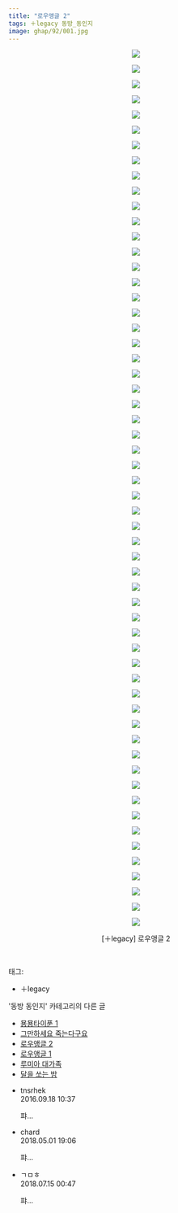 ```yaml
---
title: "로우앵글 2"
tags: ＋legacy 동방_동인지
image: ghap/92/001.jpg
---
```

<div class="article">
<p style="text-align: center; clear: none; float: none;"><img src="{{ site.nasurl }}/ghap/92/001.jpg"/></p>
<p style="text-align: center; clear: none; float: none;"><img src="{{ site.nasurl }}/ghap/92/002.jpg"/></p>
<p style="text-align: center; clear: none; float: none;"><img src="{{ site.nasurl }}/ghap/92/003.jpg"/></p>
<p style="text-align: center; clear: none; float: none;"><img src="{{ site.nasurl }}/ghap/92/004.jpg"/></p>
<p style="text-align: center; clear: none; float: none;"><img src="{{ site.nasurl }}/ghap/92/005.jpg"/></p>
<p style="text-align: center; clear: none; float: none;"><img src="{{ site.nasurl }}/ghap/92/006.jpg"/></p>
<p style="text-align: center; clear: none; float: none;"><img src="{{ site.nasurl }}/ghap/92/007.jpg"/></p>
<p style="text-align: center; clear: none; float: none;"><img src="{{ site.nasurl }}/ghap/92/008.jpg"/></p>
<p style="text-align: center; clear: none; float: none;"><img src="{{ site.nasurl }}/ghap/92/009.jpg"/></p>
<p style="text-align: center; clear: none; float: none;"><img src="{{ site.nasurl }}/ghap/92/010.jpg"/></p>
<p style="text-align: center; clear: none; float: none;"><img src="{{ site.nasurl }}/ghap/92/011.jpg"/></p>
<p style="text-align: center; clear: none; float: none;"><img src="{{ site.nasurl }}/ghap/92/012.jpg"/></p>
<p style="text-align: center; clear: none; float: none;"><img src="{{ site.nasurl }}/ghap/92/013.jpg"/></p>
<p style="text-align: center; clear: none; float: none;"><img src="{{ site.nasurl }}/ghap/92/014.jpg"/></p>
<p style="text-align: center; clear: none; float: none;"><img src="{{ site.nasurl }}/ghap/92/015.jpg"/></p>
<p style="text-align: center; clear: none; float: none;"><img src="{{ site.nasurl }}/ghap/92/016.jpg"/></p>
<p style="text-align: center; clear: none; float: none;"><img src="{{ site.nasurl }}/ghap/92/017.jpg"/></p>
<p style="text-align: center; clear: none; float: none;"><img src="{{ site.nasurl }}/ghap/92/018.jpg"/></p>
<p style="text-align: center; clear: none; float: none;"><img src="{{ site.nasurl }}/ghap/92/019.jpg"/></p>
<p style="text-align: center; clear: none; float: none;"><img src="{{ site.nasurl }}/ghap/92/020.jpg"/></p>
<p style="text-align: center; clear: none; float: none;"><img src="{{ site.nasurl }}/ghap/92/021.jpg"/></p>
<p style="text-align: center; clear: none; float: none;"><img src="{{ site.nasurl }}/ghap/92/022.jpg"/></p>
<p style="text-align: center; clear: none; float: none;"><img src="{{ site.nasurl }}/ghap/92/023.jpg"/></p>
<p style="text-align: center; clear: none; float: none;"><img src="{{ site.nasurl }}/ghap/92/024.jpg"/></p>
<p style="text-align: center; clear: none; float: none;"><img src="{{ site.nasurl }}/ghap/92/025.jpg"/></p>
<p style="text-align: center; clear: none; float: none;"><img src="{{ site.nasurl }}/ghap/92/026.jpg"/></p>
<p style="text-align: center; clear: none; float: none;"><img src="{{ site.nasurl }}/ghap/92/027.jpg"/></p>
<p style="text-align: center; clear: none; float: none;"><img src="{{ site.nasurl }}/ghap/92/028.jpg"/></p>
<p style="text-align: center; clear: none; float: none;"><img src="{{ site.nasurl }}/ghap/92/029.jpg"/></p>
<p style="text-align: center; clear: none; float: none;"><img src="{{ site.nasurl }}/ghap/92/030.jpg"/></p>
<p style="text-align: center; clear: none; float: none;"><img src="{{ site.nasurl }}/ghap/92/031.jpg"/></p>
<p style="text-align: center; clear: none; float: none;"><img src="{{ site.nasurl }}/ghap/92/032.jpg"/></p>
<p style="text-align: center; clear: none; float: none;"><img src="{{ site.nasurl }}/ghap/92/033.jpg"/></p>
<p style="text-align: center; clear: none; float: none;"><img src="{{ site.nasurl }}/ghap/92/034.jpg"/></p>
<p style="text-align: center; clear: none; float: none;"><img src="{{ site.nasurl }}/ghap/92/035.jpg"/></p>
<p style="text-align: center; clear: none; float: none;"><img src="{{ site.nasurl }}/ghap/92/036.jpg"/></p>
<p style="text-align: center; clear: none; float: none;"><img src="{{ site.nasurl }}/ghap/92/037.jpg"/></p>
<p style="text-align: center; clear: none; float: none;"><img src="{{ site.nasurl }}/ghap/92/038.jpg"/></p>
<p style="text-align: center; clear: none; float: none;"><img src="{{ site.nasurl }}/ghap/92/039.jpg"/></p>
<p style="text-align: center; clear: none; float: none;"><img src="{{ site.nasurl }}/ghap/92/040.jpg"/></p>
<p style="text-align: center; clear: none; float: none;"><img src="{{ site.nasurl }}/ghap/92/041.jpg"/></p>
<p style="text-align: center; clear: none; float: none;"><img src="{{ site.nasurl }}/ghap/92/042.jpg"/></p>
<p style="text-align: center; clear: none; float: none;"><img src="{{ site.nasurl }}/ghap/92/043.jpg"/></p>
<p style="text-align: center; clear: none; float: none;"><img src="{{ site.nasurl }}/ghap/92/044.jpg"/></p>
<p style="text-align: center; clear: none; float: none;"><img src="{{ site.nasurl }}/ghap/92/045.jpg"/></p>
<p style="text-align: center; clear: none; float: none;"><img src="{{ site.nasurl }}/ghap/92/046.jpg"/></p>
<p style="text-align: center; clear: none; float: none;"><img src="{{ site.nasurl }}/ghap/92/047.jpg"/></p>
<p style="text-align: center; clear: none; float: none;"><img src="{{ site.nasurl }}/ghap/92/048.jpg"/></p>
<p style="text-align: center; clear: none; float: none;"><img src="{{ site.nasurl }}/ghap/92/049.jpg"/></p>
<p style="text-align: center; clear: none; float: none;"><img src="{{ site.nasurl }}/ghap/92/050.jpg"/></p>
<p style="text-align: center; clear: none; float: none;"><img src="{{ site.nasurl }}/ghap/92/051.jpg"/></p>
<p style="text-align: center; clear: none; float: none;"><img src="{{ site.nasurl }}/ghap/92/052.jpg"/></p>
<p style="text-align: center; clear: none; float: none;"><img src="{{ site.nasurl }}/ghap/92/053.jpg"/></p>
<p style="text-align: center; clear: none; float: none;"><img src="{{ site.nasurl }}/ghap/92/054.jpg"/></p>
<p style="text-align: center; clear: none; float: none;"><img src="{{ site.nasurl }}/ghap/92/055.jpg"/></p>
<p style="text-align: center; clear: none; float: none;"><img src="{{ site.nasurl }}/ghap/92/056.jpg"/></p>
<p style="text-align: center; clear: none; float: none;"><img src="{{ site.nasurl }}/ghap/92/057.jpg"/></p>
<p style="text-align: center; clear: none; float: none;"><img src="{{ site.nasurl }}/ghap/92/058.jpg"/></p>
<p style="text-align: center; clear: none; float: none;"></p>
<p style="text-align: center; clear: none; float: none;">[＋legacy] 로우앵글 2</p>
<p style="text-align: center; clear: none; float: none;"><br/></p>
</div><div class="tagTrail">
<p>태그: </p>
<ul>
<li>＋legacy</li>
</ul>
</div><div class="another">
<p>'동방 동인지' 카테고리의 다른 글</p>
<ul>
<li><a href="/2016-06-16-ghap_94">묭묭타이푼 1</a></li>
<li><a href="/2016-06-16-ghap_93">그만하세요 죽는다구요</a></li>
<li><a href="/2016-06-16-ghap_92">로우앵글 2</a></li>
<li><a href="/2016-06-16-ghap_91">로우앵글 1</a></li>
<li><a href="/2016-06-16-ghap_90">루미아 대가족</a></li>
<li><a href="/2016-06-16-ghap_87">달을 쏘는 밤</a></li>
</ul>
</div><div class="cb_module cb_fluid">
<div class="cb_wrt cb_profile">
<div class="comment">
<ul>
<li class="cb_thumb_off" id="comment14807624">
<div class="cb_comment_area">
<div class="cb_info_area">
<div class="cb_section">
<span class="cb_nick_name">tnsrhek</span>
</div>
<div class="cb_section">
<span class="cb_date">2016.09.18 10:37 </span>
</div>
</div>
<div class="cb_dsc_comment">
<p class="cb_dsc">
											퍄...
										</p>
</div>
</div></li>
<li class="cb_thumb_off" id="comment15248284">
<div class="cb_comment_area">
<div class="cb_info_area">
<div class="cb_section">
<span class="cb_nick_name">chard</span>
</div>
<div class="cb_section">
<span class="cb_date">2018.05.01 19:06 </span>
</div>
</div>
<div class="cb_dsc_comment">
<p class="cb_dsc">
											퍄...
										</p>
</div>
</div></li>
<li class="cb_thumb_off" id="comment15286787">
<div class="cb_comment_area">
<div class="cb_info_area">
<div class="cb_section">
<span class="cb_nick_name">ㄱㅁㅎ</span>
</div>
<div class="cb_section">
<span class="cb_date">2018.07.15 00:47 </span>
</div>
</div>
<div class="cb_dsc_comment">
<p class="cb_dsc">
											퍄...
										</p>
</div>
</div></li>
</ul>
</div>
</div><!-- commentList close -->
</div>